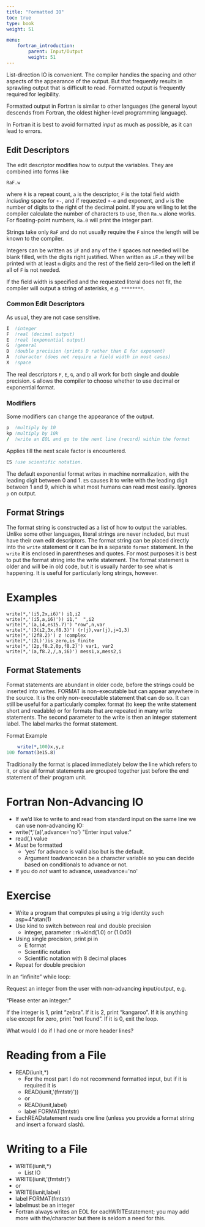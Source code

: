 ```yaml
---
title: "Formatted IO"
toc: true
type: book
weight: 51

menu:
    fortran_introduction:
        parent: Input/Output
        weight: 51
---
```


List-direction IO is convenient.  The compiler handles the spacing and other aspects of the appearance of the output.  But that frequently results in sprawling output that is difficult to read. Formatted output is frequently required for legibility.  

Formatted output in Fortran is similar to other languages (the general layout descends from Fortran, the oldest higher-level programming language).

In Fortran it is best to avoid formatted _input_ as much as possible, as it can lead to errors.

## Edit Descriptors

The edit descriptor modifies how to output the variables.  They are combined into forms like
```
RaF.w
```
where `R` is a repeat count, `a` is the descriptor, `F` is the total field width _including_ space for `+-`, and if requested `+-e` and exponent, and `w` is the number of digits to the right of the decimal point. If you are willing to let the compiler calculate the number of characters to use, then `Ra.w` alone works.  For floating-point numbers, `Ra.0` will print the integer part.

Strings take only `RaF` and do not usually require the `F` since the length will be known to the compiler.

Integers can be written as `iF` and any of the `F` spaces not needed will be blank filled, with the digits right justified.  When written as `iF.m` they will be printed with at least `m` digits and the rest of the field zero-filled on the left if all of `F` is not needed.

If the field width is specified and the requested literal does not fit, the compiler will output a string of asterisks, e.g. `********`.

### Common Edit Descriptors

As usual, they are not case sensitive.
```fortran
I  !integer
F  !real (decimal output)
E  !real (exponential output)
G  !general 
D  !double precision (prints D rather than E for exponent)
A  !character (does not require a field width in most cases)
X  !space
```
The real descriptors `F`, `E`, `G`, and `D` all work for both single and double precision. `G` allows the compiler to choose whether to use decimal or exponential format.

### Modifiers

Some modifiers can change the appearance of the output.
```fortran
p  !multiply by 10
kp !multiply by 10k
/  !write an EOL and go to the next line (record) within the format
```
Applies till the next scale factor is encountered.
```fortran
ES !use scientific notation.  
```
The default exponential format writes in machine normalization, with the leading digit between 0 and 1. `ES` causes it to write with the leading digit between 1 and 9, which is what most humans can read most easily.  Ignores `p` on output.

## Format Strings

The format string is constructed as a list of how to output the variables.  Unlike some other languages, literal strings are never included, but must have their own edit descriptors.
The format string can be placed directly into the `write` statement or it can be in a separate `format` statement. In the `write` it is enclosed in parentheses and quotes.
For most purposes it is best to put the format string into the write statement.  The format statement is older and will be in old code, but it is usually harder to see what is happening.  It is useful for particularly long strings, however.

# Examples
```
write(*,'(i5,2x,i6)') i1,i2
write(*,'(i5,a,i6)')) i1,"  ",i2
write(*,'(a,i4,es15.7)') "row",n,var
write(*,'(3(i2,3x,f8.3)') (r(j),var(j),j=1,3)
write(*,'(2f8.2)') z !complex
write(*,'(2L)')is_zero,is_finite
write(*,'(2p,f8.2,0p,f8.2)') var1, var2
write(*,'(a,f8.2,/,a,i6)') mess1,x,mess2,i
```

## Format Statements

Format statements are abundant in older code, before the strings could be inserted into writes.
FORMAT is non-executable but can appear anywhere in the source.  It is the only non-executable statement that can do so.
It can still be useful for a particularly complex format (to keep the write statement short and readable) or for formats that are repeated in many write statements.
The second parameter to the write is then an integer statement label.  The label marks the format statement.

Format Example
```fortran
    write(*,100)x,y,z
100 format(3e15.8)
```

Traditionally the format is placed immediately below the line which refers to it, or else all format statements are grouped together just before the end statement of their program unit.

# Fortran Non-Advancing IO

* If we’d like to write to and read from standard input on the same line we can use non-advancing IO:
* write(*,'(a)',advance='no') "Enter input value:"
* read(*,*) value
* _Must_ be formatted
  * ‘yes’ for advance is valid also but is the default.
  * Argument toadvancecan be a character variable so you can decide based on conditionals to advance or not.
* If you do _not_ want to advance, useadvance='no'

# Exercise

* Write a program that computes pi using a trig identity such asp=4*atan(1)
* Use kind to switch between real and double precision
  * integer, parameter ::rk=kind(1.0)  or (1.0d0)
* Using single precision, print pi in
  * E format
  * Scientific notation
  * Scientific notation with 8 decimal places
* Repeat for double precision

In an “infinite” while loop:

Request an integer from the user with non-advancing input/output, e.g.

“Please enter an integer:” <then read integer>

If the integer is 1, print “zebra”.  If it is 2, print “kangaroo”.  If it is anything else except for zero, print “not found”.  If it is 0, exit the loop.


What would I do if I had one or more header lines?

# Reading from a File

* READ(iunit,*)
  * For the most part I do not recommend formatted input, but if it is required it is
  * READ(iunit,'(fmtstr)'))
  * or
  * READ(iunit,label)
  * label FORMAT(fmtstr)
* EachREADstatement reads one line (unless you provide a format string and insert a forward slash).

# Writing to a File

* WRITE(iunit,*)
  * List IO
* WRITE(iunit,'(fmtstr)')
* or
* WRITE(iunit,label)
* label FORMAT(fmtstr)
* labelmust be an integer
* Fortran always writes an EOL for eachWRITEstatement; you may add more with the/character but there is seldom a need for this.

